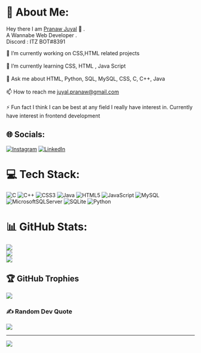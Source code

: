 # 💫 About Me:
Hey there I am <a href="https://www.linkedin.com/in/pranaw-juyal/" target="_blank">Pranaw Juyal</a> 👋 .<br>A Wannabe Web Developer .<br>Discord : ITZ BOT#8391

🔭 I’m currently working on CSS,HTML related projects<br><br>🌱 I’m currently learning CSS, HTML , Java Script<br><br>💬 Ask me about HTML, Python, SQL, MySQL, CSS, C, C++, Java<br><br>📫 How to reach me juyal.pranaw@gmail.com<br><br>⚡ Fun fact I think I can be best at any field I really have interest in. Currently have interest in frontend development


## 🌐 Socials:
[![Instagram](https://img.shields.io/badge/Instagram-%23E4405F.svg?logo=Instagram&logoColor=white)](https://instagram.com/pranaw-juyal) [![LinkedIn](https://img.shields.io/badge/LinkedIn-%230077B5.svg?logo=linkedin&logoColor=white)](https://linkedin.com/in/pranaw-juyal) 

# 💻 Tech Stack:
![C](https://img.shields.io/badge/c-%2300599C.svg?style=plastic&logo=c&logoColor=white) ![C++](https://img.shields.io/badge/c++-%2300599C.svg?style=plastic&logo=c%2B%2B&logoColor=white) ![CSS3](https://img.shields.io/badge/css3-%231572B6.svg?style=plastic&logo=css3&logoColor=white) ![Java](https://img.shields.io/badge/java-%23ED8B00.svg?style=plastic&logo=openjdk&logoColor=white) ![HTML5](https://img.shields.io/badge/html5-%23E34F26.svg?style=plastic&logo=html5&logoColor=white) ![JavaScript](https://img.shields.io/badge/javascript-%23323330.svg?style=plastic&logo=javascript&logoColor=%23F7DF1E) ![MySQL](https://img.shields.io/badge/mysql-%2300000f.svg?style=plastic&logo=mysql&logoColor=white) ![MicrosoftSQLServer](https://img.shields.io/badge/Microsoft%20SQL%20Server-CC2927?style=plastic&logo=microsoft%20sql%20server&logoColor=white) ![SQLite](https://img.shields.io/badge/sqlite-%2307405e.svg?style=plastic&logo=sqlite&logoColor=white) ![Python](https://img.shields.io/badge/python-3670A0?style=plastic&logo=python&logoColor=ffdd54)
# 📊 GitHub Stats:
![](https://github-readme-stats.vercel.app/api?username=pranaw-juyal&theme=dark&hide_border=false&include_all_commits=false&count_private=false)<br/>
![](https://github-readme-streak-stats.herokuapp.com/?user=pranaw-juyal&theme=dark&hide_border=false)<br/>
![](https://github-readme-stats.vercel.app/api/top-langs/?username=pranaw-juyal&theme=dark&hide_border=false&include_all_commits=false&count_private=false&layout=compact)

## 🏆 GitHub Trophies
![](https://github-profile-trophy.vercel.app/?username=pranaw-juyal&theme=dracula&no-frame=false&no-bg=true&margin-w=4)

### ✍️ Random Dev Quote
![](https://quotes-github-readme.vercel.app/api?type=vetical&theme=radical)

---
[![](https://visitcount.itsvg.in/api?id=pranaw-juyal&icon=6&color=1)](https://visitcount.itsvg.in)

<!-- Proudly created with GPRM ( https://gprm.itsvg.in ) -->
